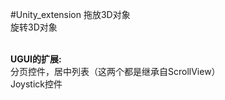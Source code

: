 #Unity_extension
拖放3D对象<br/>
旋转3D对象<br/><br/>

<b>UGUI的扩展:</b><br/>
分页控件，居中列表（这两个都是继承自ScrollView）<br/>
Joystick控件<br/>